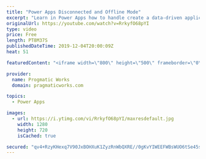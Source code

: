 ```yaml
---
title: "Power Apps Disconnected and Offline Mode"
excerpt: "Learn in Power Apps how to handle create a data-driven application that might occasionally be disconnected from the network or be offline. The key to this app is the Connection.Connected property.  Learn more at https://www.pragmaticworkstraining.com  OnCheck property of the toggle:  If(     !IsEmpty(colOffline),"
originalUrl: https://youtube.com/watch?v=RrkyfO68pYI
type: video
price: Free
length: PT8M37S
publishedDateTime: 2019-12-04T20:00:09Z
heat: 51

featuredContent: "<iframe width=\"800\" height=\"500\" frameborder=\"0\" src=\"https://www.youtube.com/embed/RrkyfO68pYI\" allow=\"accelerometer; autoplay; encrypted-media; gyroscope; picture-in-picture\" allowfullscreen></iframe>"

provider:
  name: Progmatic Works
  domain: pragmaticworks.com

topics:
  - Power Apps

images:
  - url: https://i.ytimg.com/vi/RrkyfO68pYI/maxresdefault.jpg
    width: 1280
    height: 720
    isCached: true

secured: "qv4+RzyKHexq7V90JxBOHXuK1ZyzRnWbQXRE//0gKvYIWEEFWBsWUO6tSe45s4qZXyo6YmovcYQNoSTiaTtp1QOPe0Rw0qftfT2vjeJQXO5fYflOH8d6jMy6jWoCipmeiGXcLrGnslplyMSQ4QOtgLtr3gyIvPl5tMR2Yg7WAVDyIHcPv9s3NeQFY0yBsfTNKqTAwMkaYeHqx7N+fVHMed2DnGmW1IDOabYiO2jUH4IUVgAqvJJWWP/COV2Lq/JNxnv8Gvqjh8ZACXy3+ftuLsSVsNsDYbutRfaB3WiwYTtwu0sT1nUUFQJDhVVQAUasJClN2qgQFGBqnUhMAZ7ggzG0PX8iPuS2uequFr0HqDza85/AkIIoSHJCOzG6csGJIJnEC0dqmxDBaxVAjNuVI5LgLGnz/O7I2dVNueae8jA=;bTnkukkS2MeNGTFH1wmJfQ=="
---
```


